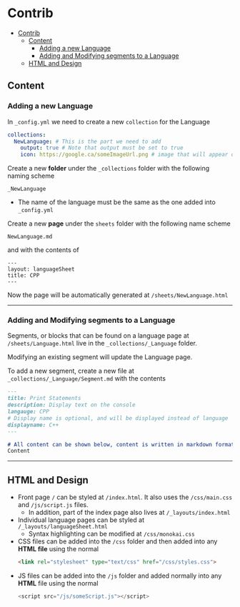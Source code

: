 # Contrib

- [Contrib](#contrib)
  - [Content](#content)
    - [Adding a new Language](#adding-a-new-language)
    - [Adding and Modifying segments to a Language](#adding-and-modifying-segments-to-a-language)
  - [HTML and Design](#html-and-design)

## Content
### Adding a new Language

In `_config.yml` we need to create a new `collection` for the Language
```yaml
collections:
  NewLanguage: # This is the part we need to add
    output: true # Note that output must be set to true
    icon: https://google.ca/someImageUrl.png # image that will appear on the main screen
```

Create a new **folder** under the `_collections` folder with the following naming scheme
```
_NewLanguage
```
- The name of the language must be the same as the one added into `_config.yml`

Create a new **page** under the `sheets` folder with the following name scheme
```
NewLanguage.md
```

and with the contents of 
```frontmatter
---
layout: languageSheet
title: CPP
---
```

Now the page will be automatically generated at `/sheets/NewLanguage.html`

---

### Adding and Modifying segments to a Language
Segments, or blocks that can be found on a language page at `/sheets/Language.html` live in the `_collections/_Language` folder.

Modifying an existing segment will update the Language page.

To add a new segment, create a new file at `_collections/_Language/Segment.md` with the contents
```markdown
---
title: Print Statements
description: Display text on the console
langauge: CPP
# Display name is optional, and will be displayed instead of language
displayname: C++
---

# All content can be shown below, content is written in markdown format
Content
```

---

## HTML and Design
- Front page `/` can be styled at `/index.html`. It also uses the `/css/main.css` and `/js/script.js` files.
  - In addition, part of the index page also lives at `/_layouts/index.html`
- Individual language pages can be styled at `/_layouts/languageSheet.html`
  - Syntax highlighting can be modified at `/css/monokai.css`
- CSS files can be added into the `/css` folder and then added into any **HTML file** using the normal
    ```html
    <link rel="stylesheet" type="text/css" href="/css/styles.css">
    ```
- JS files can be added into the `/js` folder and added normally into any **HTML** file using the normal
    ```js
    <script src="/js/someScript.js"></script>
    ```
